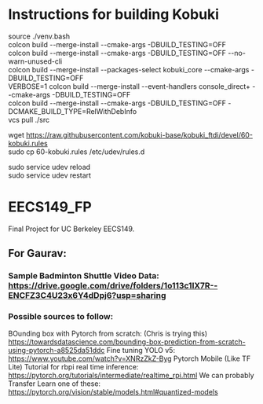 # Instructions for building Kobuki

source ./venv.bash   
colcon build --merge-install --cmake-args -DBUILD_TESTING=OFF    
colcon build --merge-install --cmake-args -DBUILD_TESTING=OFF --no-warn-unused-cli    
colcon build --merge-install --packages-select kobuki_core --cmake-args -DBUILD_TESTING=OFF    
VERBOSE=1 colcon build --merge-install --event-handlers console_direct+ --cmake-args -DBUILD_TESTING=OFF    
colcon build --merge-install --cmake-args -DBUILD_TESTING=OFF -DCMAKE_BUILD_TYPE=RelWithDebInfo    
vcs pull ./src   
  
wget https://raw.githubusercontent.com/kobuki-base/kobuki_ftdi/devel/60-kobuki.rules    
sudo cp 60-kobuki.rules /etc/udev/rules.d   

sudo service udev reload   
sudo service udev restart   


# EECS149_FP
Final Project for UC Berkeley EECS149.

## For Gaurav:
### Sample Badminton Shuttle Video Data: https://drive.google.com/drive/folders/1o113c1IX7R--ENCFZ3C4U23x6Y4dDpj6?usp=sharing
### Possible sources to follow:
BOunding box with Pytorch from scratch: (Chris is trying this)
https://towardsdatascience.com/bounding-box-prediction-from-scratch-using-pytorch-a8525da51ddc
Fine tuning YOLO v5: https://www.youtube.com/watch?v=XNRzZkZ-Byg
Pytorch Mobile (Like TF Lite) Tutorial for rbpi real time inference: https://pytorch.org/tutorials/intermediate/realtime_rpi.html
We can probably Transfer Learn one of these: 
https://pytorch.org/vision/stable/models.html#quantized-models
 
